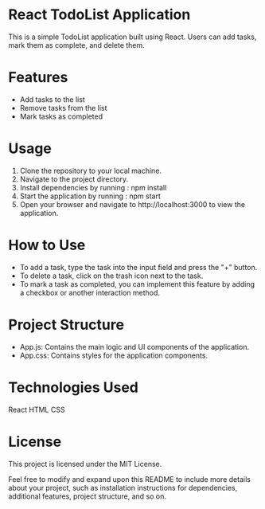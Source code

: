 # React TodoList Application

This is a simple TodoList application built using React. Users can add tasks, mark them as complete, and delete them.

# Features
- Add tasks to the list
- Remove tasks from the list
- Mark tasks as completed

# Usage
1. Clone the repository to your local machine.
2. Navigate to the project directory.
3. Install dependencies by running :  npm install
4. Start the application by running : npm start
5. Open your browser and navigate to http://localhost:3000 to view the application.

# How to Use
- To add a task, type the task into the input field and press the "+" button.
- To delete a task, click on the trash icon next to the task.
- To mark a task as completed, you can implement this feature by adding a checkbox or another interaction method.

# Project Structure
- App.js: Contains the main logic and UI components of the application.
- App.css: Contains styles for the application components.

# Technologies Used
React
HTML
CSS

# License
This project is licensed under the MIT License.

Feel free to modify and expand upon this README to include more details about your project, such as installation instructions for dependencies, additional features, project structure, and so on.
